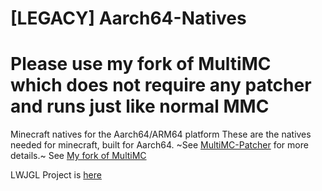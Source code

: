 # [LEGACY] Aarch64-Natives
# Please use my fork of MultiMC which does not require any patcher and runs just like normal MMC
Minecraft natives for the Aarch64/ARM64 platform
These are the natives needed for minecraft, built for Aarch64.
~See [MultiMC-Patcher](https://github.com/JJTech0130/MultiMC-Patcher) for more details.~
See [My fork of MultiMC](https://github.com/JJTech0130/MultiMC5)

LWJGL Project is [here](https://github.com/LWJGL/lwjgl)
